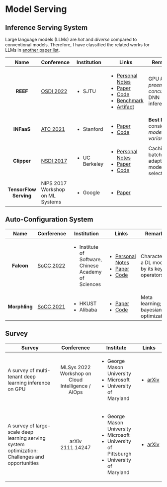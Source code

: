 # Model Serving

## Inference Serving System

Large language models (LLMs) are _hot_ and _diverse_ compared to conventional models. Therefore, I have classified the related works for LLMs in [another paper list](llm.md).

|          Name          | Conference                                             | Institution                   | Links                                                                                                                                                                                                                                                                                                                                                                                                             | Remarks                                               |
| :--------------------: | ------------------------------------------------------ | ----------------------------- | ----------------------------------------------------------------------------------------------------------------------------------------------------------------------------------------------------------------------------------------------------------------------------------------------------------------------------------------------------------------------------------------------------------------- | ----------------------------------------------------- |
|        **REEF**        | [OSDI 2022](../../reading-notes/conference/osdi-2022/) | <ul><li>SJTU</li></ul>        | <ul><li><a href="../../reading-notes/conference/osdi-2022/reef.md">Personal Notes</a></li><li><a href="https://www.usenix.org/conference/osdi22/presentation/han">Paper</a></li><li><a href="https://github.com/SJTU-IPADS/reef">Code</a></li><li><a href="https://github.com/SJTU-IPADS/disb">Benchmark</a></li><li><a href="https://github.com/SJTU-IPADS/reef-artifacts/tree/osdi22-ae">Artifact</a></li></ul> | GPU _kernel preemption_; _concurrent_ DNN inferences. |
|       **INFaaS**       | [ATC 2021](../../reading-notes/conference/atc-2021/)                 | <ul><li>Stanford</li></ul>    | <ul><li><a href="https://www.usenix.org/conference/atc21/presentation/romero">Paper</a></li><li><a href="https://github.com/stanford-mast/INFaaS">Code</a></li></ul>                                                                                                                                                                                                                                              | **Best Paper**; consider _model-variants_.            |
|       **Clipper**      | [NSDI 2017](../../reading-notes/conference/nsdi-2017/)               | <ul><li>UC Berkeley</li></ul> | <ul><li><a href="../../reading-notes/conference/nsdi-2017/clipper.md">Personal Notes</a></li><li><a href="https://www.usenix.org/conference/nsdi17/technical-sessions/presentation/crankshaw">Paper</a></li><li><a href="https://github.com/ucbrise/clipper">Code</a></li></ul>                                                                                                                                                 | Caching, batching, adaptive model selection.          |
| **TensorFlow Serving** | NIPS 2017 Workshop on ML Systems                       | <ul><li>Google</li></ul>      | <ul><li><a href="https://arxiv.org/abs/1712.06139">Paper</a></li></ul>                                                                                                                                                                                                                                                                                                                                            |                                                       |

## Auto-Configuration System

|      Name     | Conference                                               | Institution                                                          | Links                                                                                                                                                                                                                                     | Remarks                                       |
| :-----------: | -------------------------------------------------------- | -------------------------------------------------------------------- | ----------------------------------------------------------------------------------------------------------------------------------------------------------------------------------------------------------------------------------------- | --------------------------------------------- |
|   **Falcon**  | [SoCC 2022](../../reading-notes/conference/socc-2022/)   | <ul><li>Institute of Software, Chinese Academy of Sciences</li></ul> | <ul><li><a href="../../reading-notes/conference/socc-2022/falcon.md">Personal Notes</a></li><li><a href="https://dl.acm.org/doi/10.1145/3542929.3563485">Paper</a></li><li><a href="https://github.com/dos-lab/Falcon">Code</a></li></ul> | Characterize a DL model by its key operators. |
| **Morphling** | [SoCC 2021](../../reading-notes/conference/socc-2021.md) | <ul><li>HKUST</li><li>Alibaba</li></ul>                              | <ul><li><a href="https://dl.acm.org/doi/10.1145/3472883.3486987">Paper</a></li><li><a href="https://github.com/kubedl-io/morphling">Code</a></li></ul>                                                                                    | Meta learning; bayesian optimization.         |

## Survey

| Survey                                                                                          |                     Conference                    | Institute                                                                                                                   | Links                                                                  |
| ----------------------------------------------------------------------------------------------- | :-----------------------------------------------: | --------------------------------------------------------------------------------------------------------------------------- | ---------------------------------------------------------------------- |
| A survey of multi-tenant deep learning inference on GPU                                         | MLSys 2022 Workshop on Cloud Intelligence / AIOps | <ul><li>George Mason University</li><li>Microsoft</li><li>University of Maryland</li></ul>                                  | <ul><li><a href="https://arxiv.org/abs/2203.09040">arXiv</a></li></ul> |
| A survey of large-scale deep learning serving system optimization: Challenges and opportunities |                  arXiv 2111.14247                 | <ul><li>George Mason University</li><li>Microsoft</li><li>University of Pittsburgh</li><li>University of Maryland</li></ul> | <ul><li><a href="https://arxiv.org/abs/2111.14247">arXiv</a></li></ul> |
